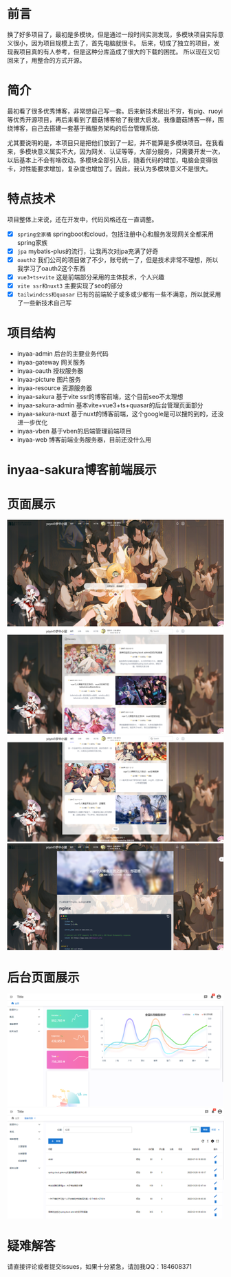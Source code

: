 # 前言

换了好多项目了，最初是多模块，但是通过一段时间实测发现，多模块项目实际意义很小，因为项目规模上去了，首先电脑就很卡。
后来，切成了独立的项目，发现我项目真的有人参考，但是这种分库造成了很大的下载的困扰。
所以现在又切回来了，用整合的方式开源。

# 简介

最初看了很多优秀博客，非常想自己写一套。后来新技术层出不穷，有pig、ruoyi等优秀开源项目，再后来看到了蘑菇博客给了我很大启发。我像蘑菇博客一样，围绕博客，自己去搭建一套基于微服务架构的后台管理系统.

尤其要说明的是，本项目只是把他们放到了一起，并不能算是多模块项目。在我看来，多模块意义属实不大，因为网关、认证等等，大部分服务，只需要开发一次，以后基本上不会有啥改动。多模块全部引入后，随着代码的增加，电脑会变得很卡，对性能要求增加，复杂度也增加了。因此，我认为多模块意义不是很大。

# 特点技术

项目整体上来说，还在开发中，代码风格还在一直调整。

* [x] `spring全家桶` springboot和cloud，包括注册中心和服务发现网关全都采用spring家族
* [x] `jpa` mybatis-plus的流行，让我再次对jpa充满了好奇
* [x] `oauth2` 我们公司的项目做了不少，账号统一了，但是技术非常不理想，所以我学习了oauth2这个东西
* [x] `vue3+ts+vite` 这是前端部分采用的主体技术，个人兴趣
* [x] `vite ssr和nuxt3` 主要实现了seo的部分
* [x] `tailwindcss和quasar` 已有的前端轮子或多或少都有一些不满意，所以就采用了一些新技术自己写

# 项目结构
 
* inyaa-admin 后台的主要业务代码
* inyaa-gateway 网关服务
* inyaa-oauth 授权服务器
* inyaa-picture 图片服务
* inyaa-resource 资源服务器
* inyaa-sakura 基于vite ssr的博客前端，这个目前seo不太理想
* inyaa-sakura-admin 基本vite+vue3+ts+quasar的后台管理页面部分
* inyaa-sakura-nuxt 基于nuxt的博客前端，这个google是可以搜的到的，还没进一步优化
* inyaa-vben 基于vben的后端管理前端项目
* inyaa-web 博客前端业务服务器，目前还没什么用

# inyaa-sakura博客前端展示

# 页面展示

![输入图片说明](https://github.com/a3318375/github-img/blob/main/QQ截图20220218160352.png)
![输入图片说明](https://github.com/a3318375/github-img/blob/main/QQ截图20220218160413.png)
![输入图片说明](https://github.com/a3318375/github-img/blob/main/QQ截图20220218160425.png)
![输入图片说明](https://github.com/a3318375/github-img/blob/main/QQ截图20220218160444.png)

# 后台页面展示

![输入图片说明](https://github.com/a3318375/github-img/blob/main/admin_01.png)
![输入图片说明](https://github.com/a3318375/github-img/blob/main/admin_02.png)

# 疑难解答

请直接评论或者提交issues，如果十分紧急，请加我QQ：184608371
